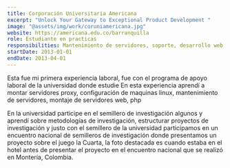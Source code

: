 ```yaml
---
title: Corporación Universitaria Americana
excerpt: "Unlock Your Gateway to Exceptional Product Development "
image: "@assets/img/work/coruniamericana.jpg"
website: https://americana.edu.co/barranquilla
role: Estudiante en practicas
responsibilities: Mantenimiento de servidores, soporte, desarrollo web
startDate: 2013-01-01
endDate: 2013-04-01
---
```


Esta fue mi primera experiencia laboral, fue con el programa de apoyo laboral de la universidad donde estudie
En esta experiencia aprendí a montar servidores proxy, configuración de maquinas linux, mantenimiento de servidores, montaje de servidores web, php

En la universidad participe en el semillero de investigación algunos y aprendí sobre metodologías de investigación, estructurar proyectos de investigación y justo con el semillero de la universidad participamos en un encuentro nacional de semilleros de investigación donde presentamos un proyecto sobre el juego la Cuarta, la foto destacada es cuando estaba en el hotel antes de presentar el proyecto en el encuentro nacional que se realizó en Montería, Colombia.
